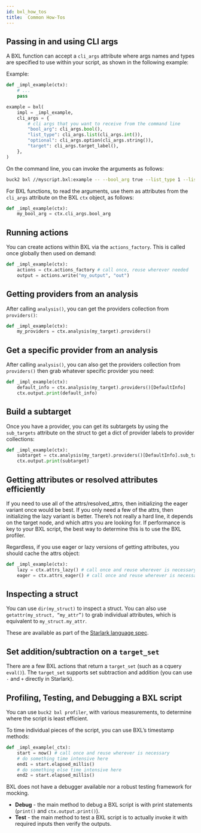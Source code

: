```yaml
---
id: bxl_how_tos
title:  Common How-Tos
---
```


## Passing in and using CLI args

A BXL function can accept a `cli_args` attribute where args names and types are specified to use within your script, as shown in the following example:

Example:

```python
def _impl_example(ctx):
    # ...
    pass

example = bxl(
    impl = _impl_example,
    cli_args = {
        # cli args that you want to receive from the command line
        "bool_arg": cli_args.bool(),
        "list_type": cli_args.list(cli_args.int()),
        "optional": cli_args.option(cli_args.string()),
        "target": cli_args.target_label(),
    },
)
```

On the command line, you can invoke the arguments as follows:

```sh
buck2 bxl //myscript.bxl:example -- --bool_arg true --list_type 1 --list_type 2 --target //foo:bar
```

For BXL functions, to read the arguments, use them as attributes from the `cli_args` attribute on the BXL `ctx` object, as follows:

```python
def _impl_example(ctx):
    my_bool_arg = ctx.cli_args.bool_arg
```

## Running actions

You can create actions within BXL via the `actions_factory`. This is called once globally then used on demand:

```python
def _impl_example(ctx):
    actions = ctx.actions_factory # call once, reuse wherever needed
    output = actions.write("my_output", "out")
```

## Getting providers from an analysis

After calling `analysis()`, you can get the providers collection from `providers()`:

```python
def _impl_example(ctx):
    my_providers = ctx.analysis(my_target).providers()
```

## Get a specific provider from an analysis

After calling `analysis()`, you can also get the providers collection from `providers()` then grab whatever specific provider you need:

```python
def _impl_example(ctx):
    default_info = ctx.analysis(my_target).providers()[DefaultInfo]
    ctx.output.print(default_info)
```

## Build a subtarget

Once you have a provider, you can get its subtargets by using the `sub_targets` attribute on the struct to get a dict of provider labels to provider collections:

```python
def _impl_example(ctx):
    subtarget = ctx.analysis(my_target).providers()[DefaultInfo].sub_targets[“my_subtarget”]
    ctx.output.print(subtarget)
```

## Getting attributes or resolved attributes efficiently

If you need to use all of the attrs/resolved_attrs, then initializing the eager variant once would be best. If you only need a few of the attrs, then initializing the lazy variant is better. There’s not really a hard line, it depends on the target node, and which attrs you are looking for. If performance is key to your BXL script, the best way to determine this is to use the BXL profiler.

Regardless, if you use eager or lazy versions of getting attributes, you should cache the attrs object:

```python
def _impl_example(ctx):
    lazy = ctx.attrs_lazy() # call once and reuse wherever is necessary
    eager = ctx.attrs_eager() # call once and reuse wherever is necessary
```

## Inspecting a struct

You can use `dir(my_struct)` to inspect a struct. You can also use `getattr(my_struct, “my_attr”)` to grab individual attributes, which is equivalent to `my_struct.my_attr`.

These are available as part of the [Starlark language spec](https://github.com/google/skylark/blob/a0e5de7e63b47e716cca7226662a4c95d47bf873/doc/spec.md#dir).

## Set addition/subtraction on a `target_set`

There are a few BXL actions that return a `target_set` (such as a cquery `eval()`). The `target_set` supports set subtraction and addition (you can use `-` and `+` directly in Starlark).

## Profiling, Testing, and Debugging a BXL script

You can use `buck2 bxl profiler`, with various measurements, to determine where the script is least efficient.

To time individual pieces of the script, you can use BXL’s timestamp methods:

```python
def _impl_example(_ctx):
    start = now() # call once and reuse wherever is necessary
    # do something time intensive here
    end1 = start.elapsed_millis()
    # do something else time intensive here
    end2 = start.elapsed_millis()
```

BXL does not have a debugger available nor a robust testing framework for mocking.

* **Debug** - the main method to debug a BXL script is with print statements (`print()` and `ctx.output.print()`).
* **Test** - the main method to test a BXL script is to actually invoke it with required inputs then verify the outputs.

